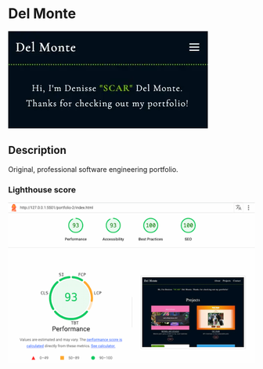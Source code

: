 # Del Monte
![cover image of Del Monte portfolio site](./assets/readme-img.webp)
## Description
Original, professional software engineering portfolio.

### Lighthouse score
![metrics of lighthouse score](./assets/lighthouse.webp
)